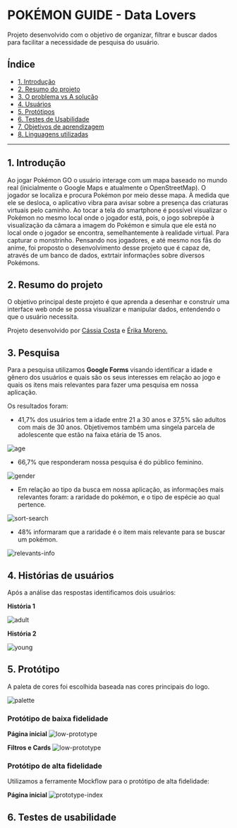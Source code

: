 # POKÉMON GUIDE - Data Lovers

Projeto desenvolvido com o objetivo  de organizar, filtrar e buscar dados para facilitar a necessidade de pesquisa do usuário.

## Índice 
 
- [1. Introdução](#1-introdução)
- [2. Resumo do projeto](#2-resumo-projeto)
- [3. O problema vs A solução](#3-o-problema-vs-a-solução)
- [4. Usuários](#4-usuários)
- [5. Protótipos](#5-protótipos)
- [6. Testes de Usabilidade](#6-testes-de-usabilidade)
- [7. Objetivos de aprendizagem](#7-objetivos-de-aprendizagem)
- [8. Linguagens utilizadas](#8-linguagens-utilizadas)

---

## 1. Introdução

Ao jogar Pokémon GO o usuário interage com um mapa baseado no mundo real (inicialmente o Google Maps e atualmente o OpenStreetMap). O jogador se localiza e procura Pokémon por meio desse mapa. À medida que ele se desloca, o aplicativo vibra para avisar sobre a presença das criaturas virtuais pelo caminho. Ao tocar a tela do smartphone é possível visualizar o Pokémon no mesmo local onde o jogador está, pois, o jogo sobrepõe à visualização da câmara a imagem do Pokémon e simula que ele está no local onde o jogador se encontra, semelhantemente à realidade virtual. Para capturar o monstrinho.
Pensando nos jogadores, e até mesmo nos fãs do anime, foi proposto o desenvolvimento desse projeto que é capaz de, através de um banco de dados, extrtair informações sobre diversos Pokémons.

## 2. Resumo do projeto

O objetivo principal deste projeto é que aprenda a desenhar e construir uma
interface web onde se possa visualizar e manipular dados, entendendo o que o
usuário necessita.

Projeto desenvolvido por [Cássia Costa](https://github.com/CassiaCosta) e [Érika Moreno.](https://github.com/erikakrause)

## 3. Pesquisa
Para a pesquisa utilizamos **Google Forms** visando identificar a idade e gênero dos usuários e quais são os seus interesses em relação ao jogo e quais os itens  mais relevantes para fazer uma pesquisa em nossa aplicação.

Os resultados foram: 

- 41,7% dos usuários tem a idade entre 21 a 30 anos e 37,5% são adultos com mais de 30 anos. Objetivemos também uma singela parcela de adolescente que estão na faixa etária de 15 anos.

![age](/img-readme/age.png)

- 66,7% que responderam nossa pesquisa é do público feminino.

![gender](/img-readme/gender.png)

- Em relação ao tipo da busca em nossa aplicação, as  informações mais relevantes foram: a raridade do pokémon, e o tipo de espécie ao qual pertence.

![sort-search](/img-readme/order.png)

- 48% informaram que a raridade é o item mais relevante para se buscar um pokémon.

![relevants-info](/img-readme/relevants-info.png)


## 4. Histórias de usuários

Após a análise das respostas identificamos dois usuários:

**História 1**

![adult](/img-readme/adult.jpg)

**História 2**

![young](/img-readme/young.jpg)

## 5. Protótipo

A paleta de cores foi escolhida baseada nas cores principais do logo.

![palette](/img-readme/color-palette.png)

### Protótipo de baixa fidelidade
**Página inicial**
![low-prototype](/img-readme/index-low-prototype.jpg)

**Filtros e Cards**
![low-prototype](/img-readme/main-low-prototype.jpg)

### Protótipo de alta fidelidade
Utilizamos a ferramente Mockflow para o protótipo de alta fidelidade:

**Página inicial**
![prototype-index](/img-readme/prototype-index.png) 

## 6. Testes de usabilidade

